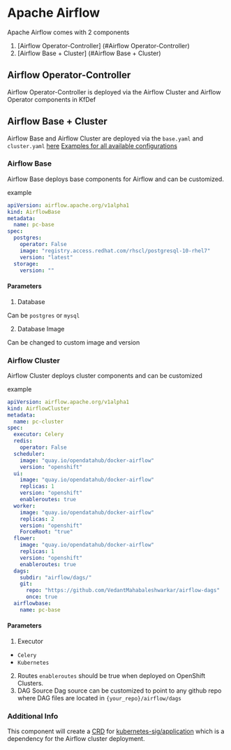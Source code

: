 # Apache Airflow
Apache Airflow comes with 2 components
1. [Airflow Operator-Controller] (#Airflow Operator-Controller)
1. [Airflow Base + Cluster] (#Airflow Base + Cluster)

## Airflow Operator-Controller

Airflow Operator-Controller is deployed via the Airflow Cluster and Airflow Operator components in KfDef

## Airflow Base + Cluster

Airflow Base and Airflow Cluster are deployed via the `base.yaml` and `cluster.yaml` [here](https://github.com/VedantMahabaleshwarkar/odh-manifests/tree/dev/airflow/example-celery/base)
[Examples for all available configurations](https://github.com/opendatahub-io/airflow-on-k8s-operator/tree/master/hack/sample)

### Airflow Base

Airflow Base deploys base components for Airflow and can be customized.

example
```yaml
apiVersion: airflow.apache.org/v1alpha1
kind: AirflowBase
metadata:
  name: pc-base
spec:
  postgres:
    operator: False
    image: "registry.access.redhat.com/rhscl/postgresql-10-rhel7"
    version: "latest"
  storage:
    version: ""
```
#### Parameters

1. Database

Can be `postgres` or `mysql`

2. Database Image

Can be changed to custom image and version

### Airflow Cluster

Airflow Cluster deploys cluster components and can be customized

example
```yaml
apiVersion: airflow.apache.org/v1alpha1
kind: AirflowCluster
metadata:
  name: pc-cluster
spec:
  executor: Celery
  redis:
    operator: False
  scheduler:
    image: "quay.io/opendatahub/docker-airflow"
    version: "openshift"
  ui:
    image: "quay.io/opendatahub/docker-airflow"
    replicas: 1
    version: "openshift"
    enableroutes: true
  worker:
    image: "quay.io/opendatahub/docker-airflow"
    replicas: 2
    version: "openshift"
    ForceRoot: "true"
  flower:
    image: "quay.io/opendatahub/docker-airflow"
    replicas: 1
    version: "openshift"
    enableroutes: true
  dags:
    subdir: "airflow/dags/"
    git:
      repo: "https://github.com/VedantMahabaleshwarkar/airflow-dags"
      once: true
  airflowbase:
    name: pc-base
```

#### Parameters

1. Executor
  * `Celery`
  * `Kubernetes`
2. Routes
`enableroutes` should be true when deployed on OpenShift Clusters.
3. DAG Source
Dag source can be customized to point to any github repo where DAG files are located in `{your_repo}/airflow/dags`

### Additional Info
This component will create a [CRD](airflow/cluster/base/app.k8s.io_applications.yaml) for [kubernetes-sig/application](https://github.com/kubernetes-sigs/application) which is a dependency for the Airflow cluster deployment.
